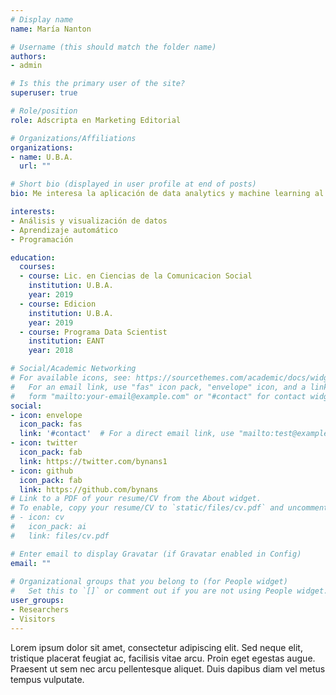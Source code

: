 ```yaml
---
# Display name
name: María Nanton

# Username (this should match the folder name)
authors:
- admin

# Is this the primary user of the site?
superuser: true

# Role/position
role: Adscripta en Marketing Editorial

# Organizations/Affiliations
organizations:
- name: U.B.A.
  url: ""

# Short bio (displayed in user profile at end of posts)
bio: Me interesa la aplicación de data analytics y machine learning al sector editorial y a las ciencias sociales.

interests:
- Análisis y visualización de datos
- Aprendizaje automático
- Programación

education:
  courses:
  - course: Lic. en Ciencias de la Comunicacion Social
    institution: U.B.A.
    year: 2019
  - course: Edicion
    institution: U.B.A.
    year: 2019
  - course: Programa Data Scientist
    institution: EANT
    year: 2018

# Social/Academic Networking
# For available icons, see: https://sourcethemes.com/academic/docs/widgets/#icons
#   For an email link, use "fas" icon pack, "envelope" icon, and a link in the
#   form "mailto:your-email@example.com" or "#contact" for contact widget.
social:
- icon: envelope
  icon_pack: fas
  link: '#contact'  # For a direct email link, use "mailto:test@example.org".
- icon: twitter
  icon_pack: fab
  link: https://twitter.com/bynans1
- icon: github
  icon_pack: fab
  link: https://github.com/bynans
# Link to a PDF of your resume/CV from the About widget.
# To enable, copy your resume/CV to `static/files/cv.pdf` and uncomment the lines below.  
# - icon: cv
#   icon_pack: ai
#   link: files/cv.pdf

# Enter email to display Gravatar (if Gravatar enabled in Config)
email: ""
  
# Organizational groups that you belong to (for People widget)
#   Set this to `[]` or comment out if you are not using People widget.  
user_groups:
- Researchers
- Visitors
---
```


Lorem ipsum dolor sit amet, consectetur adipiscing elit. Sed neque elit, tristique placerat feugiat ac, facilisis vitae arcu. Proin eget egestas augue. Praesent ut sem nec arcu pellentesque aliquet. Duis dapibus diam vel metus tempus vulputate. 
